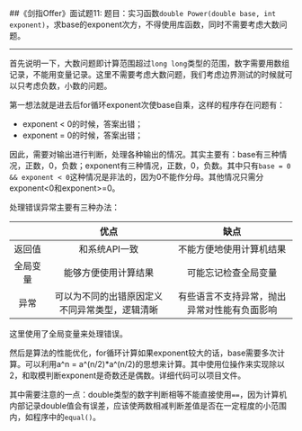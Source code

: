 ##《剑指Offer》面试题11:
题目：实习函数```double Power(double base, int exponent)```，求base的exponent次方，不得使用库函数，同时不需要考虑大数问题。

---

首先说明一下，大数问题即计算范围超过```long long```类型的范围，数字需要用数组记录，不能用变量记录。这里不需要考虑大数问题，我们考虑边界测试的时候就可以只考虑负数，小数的问题。

第一想法就是进去后for循环exponent次使base自乘，这样的程序存在问题有：

* exponent < 0的时候，答案出错；
* exponent = 0的时候，答案出错；

因此，需要对输出进行判断，处理各种输出的情况。其实主要有：base有三种情况，正数，0，负数；exponent有三种情况，正数，0，负数。其中只有```base = 0 && exponent < 0```这种情况是非法的，因为0不能作分母。其他情况只需分exponent<0和exponent>=0。

处理错误异常主要有三种办法：

|　　|优点|缺点|
|:----:|:-----------:|:----------------------:|
|返回值|和系统API一致|不能方便地使用计算机结果|
|全局变量|能够方便使用计算结果|可能忘记检查全局变量|
|异常|可以为不同的出错原因定义不同异常类型，逻辑清晰|有些语言不支持异常，抛出异常对性能有负面影响|

这里使用了全局变量来处理错误。

然后是算法的性能优化，for循环计算如果exponent较大的话，base需要多次计算。可以利用a^n = a^(n/2)*a^(n/2)的思想来计算。其中使用位操作来实现除以2，和取模判断exponent是奇数还是偶数。详细代码可以项目文件。

其中需要注意的一点：double类型的数字判断相等不能直接使用```==```，因为计算机内部记录double值会有误差，应该使两数相减判断差值是否在一定程度的小范围内，如程序中的```equal()```。

